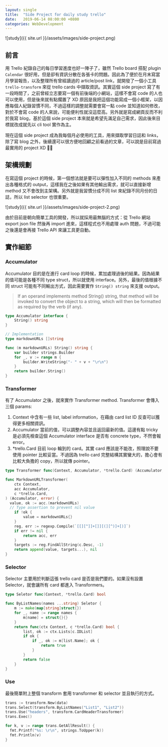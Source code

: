 ```yaml
---
layout: single
title:  "Side Project for daily study trello"
date:   2019-06-14 08:00:00 +0800
categories: WebDevelopment
---
```

![study]({{ site.url }}/assets/images/side-project.png)
## 前言
用 Trello 紀錄自己的每日學習進度也好一陣子了，雖然 Trello board 搭配 plugin `Calendar` 很好用，但是卻有資訊分散在各張卡的問題。因此為了便於在月末寫當月學習報告，以及整理所有曾經讀過的 article/post link，就開發了一個小工具 `trello-transform` 來從 trello cards 中擷取資訊。其實這個 side project 寫了有一段時間了，之前曾經立志要寫一個有前後端的小網站，這樣不會寫 code 的人也可以使用，但是後來就有點擱置了 XD 原因是我把這個功能寫成一個小框架，以因應每個人紀錄習慣不同，不過這樣的調整就需要會寫一點 code 並知道如何修改，對於不會寫 code 的人來說，可能便利性就沒這麼高。另外就是寫成網頁反而不利於我寫 blog，基於這個 side project 本來就是希望先滿足自己需求，因此後來目標就改成就先以 cli tool 實作為主。

現在這個 side project 成為我每個月必使用的工具，用來擷取學習日誌和 links，除了寫 blog 之外，後續還可以很方便地回顧之前看過的文章，可以說是目前寫過最實用的 project XD 

## 架構規劃

在寫這個 project 的時候，第一個想法就是要可以彈性加入不同的 methods 來產出各種格式的 output，這樣我在之後如果有其他輸出需求，就可以直接新增 method 又不會改到主架構。另外就是我習慣分成不同 list 來紀錄不同月份的日誌，所以 list selector 也很重要。

![study]({{ site.url }}/assets/images/side-project-2.png)

由於目前是朝向簡單工具的開發，所以就採用最無腦的方式：從 Trello 網站 export json file 然後再 import 進來，這樣程式也不用處理 auth 問題，不過可能之後還是會再接 Trello API 來讓工具更自動。 

## 實作細節

### Accumulator

Accumulator 目的是在進行 card loop 的時候，累加處理過後的結果。因為結果的值可能是各種不同 type struct，所以就使用 interface。另外，最後的值根據不同 struct 可能有不同輸出方式，因此需要實作 `String() string` 來支援 output。

> If an operand implements method String() string, that method will be invoked to convert the object to a string, which will then be formatted as required by the verb (if any).

```go
type Accumulator interface {
	String() string
}

// Implementation
type markdownURLs []string

func (m markdownURLs) String() string {
	var builder strings.Builder
	for _, v := range m {
		builder.WriteString("- " + v + "\r\n")
	}
	return builder.String()
}
```

### Transformer

有了 Accumulator 之後，就來實作 Transformer method. Transformer 會傳入三個 params:
1. Context 中含有一些 list, label information，在藉由 card list ID 反查可以獲得更多相關資訊。
2. Accumulator 當前的值，可以調整內容並且返回最新的值。這邊有點 tricky 是必須先檢查這個 Accumulator interface 是否有 concrete type，不然會報 error。
3. *trello.Card 目前 loop 輪到的 card。其實 card 應該是不能改，照理說不要使用 pointer 比較妥當。不過因為 trello card 完整結構其實蠻大的，擔心會有比較大負擔的 copy，所以就傳 pointer。

```go
type Transformer func(Context, Accumulator, *trello.Card) (Accumulator, error)

func MarkdownURLTransformer(
	ctx Context,
	acc Accumulator,
	c *trello.Card,
) (Accumulator, error) {
  value, ok := acc.(markdownURLs)
  // Type assertion to prevent nil value
	if !ok {
		value = markdownURLs{}
	}
	reg, err := regexp.Compile(`[[][^]]+[]][(][^)]+[)]`)
	if err != nil {
		return acc, err
	}
	targets := reg.FindAllString(c.Desc, -1)
	return append(value, targets...), nil
}
```

### Selector

Selector 主要用於判斷這張 trello card 是否是我們要的。如果沒有設置 Selector，就會讓所有 card 都進入 Transformers。
```go
type Seletor func(Context, *trello.Card) bool

func ByListNames(names ...string) Seletor {
	m := make(map[string]struct{})
	for _, name := range names {
		m[name] = struct{}{}
	}
	return func(ctx Context, c *trello.Card) bool {
		list, ok := ctx.Lists[c.IDList]
		if ok {
			if _, ok := m[list.Name]; ok {
				return true
			}
		}
		return false
	}
}
```

### Use

最後簡單附上整個 transform 套用 transformer 和 selector 並且執行的方式。
```go
trans := transform.New(data)
trans.Select(transform.ByListNames("List1", "List2"))
trans.Use("headers", transform.CardHeaderTransformer)
trans.Exec()

for k, v := range trans.GetAllResult() {
  fmt.Printf("%s: \r\n", strings.ToUpper(k))
  fmt.Println(v)
}
```

